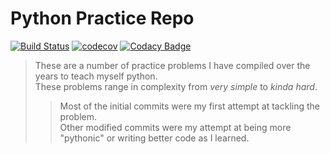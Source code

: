 # Python Practice Repo
[![Build Status](https://img.shields.io/travis/loganthomas/Python_Practice/master.svg?logo=travis)](https://travis-ci.com/loganthomas/Python_Practice)
[![codecov](https://codecov.io/gh/loganthomas/Python_Practice/branch/master/graph/badge.svg)](https://codecov.io/gh/loganthomas/Python_Practice)
[![Codacy Badge](https://api.codacy.com/project/badge/Grade/24fbd32f2ed74411a3628fe8739e9950)](https://www.codacy.com/manual/loganthomas/Python_Practice?utm_source=github.com&amp;utm_medium=referral&amp;utm_content=loganthomas/Python_Practice&amp;utm_campaign=Badge_Grade)
> These are a number of practice problems I have compiled over the years to teach myself python.  
> These problems range in complexity from *very simple* to *kinda hard*.  
>> Most of the initial commits were my first attempt at tackling the problem.  
>> Other modified commits were my attempt at being more "pythonic" or writing better code as I learned. 

